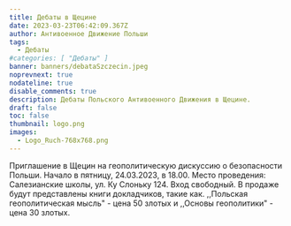 ```yaml
---
title: Дебаты в Щецине
date: 2023-03-23T06:42:09.367Z
author: Антивоенное Движение Польши
tags:
  - Дебаты
#categories: [ "Дебаты" ]
banner: banners/debataSzczecin.jpeg
noprevnext: true
nodateline: true
disable_comments: true
description: Дебаты Польского Антивоенного Движения в Щецине.
draft: false
toc: false
thumbnail: logo.png
images:
  - Logo_Ruch-768x768.png
---
```


Приглашение в Щецин на геополитическую дискуссию о безопасности Польши. Начало в пятницу, 24.03.2023, в 18.00. Место проведения: Салезианские школы, ул. Ку Слоньку 124. Вход свободный. В продаже будут представлены книги докладчиков, такие как. ,,Польская геополитическая мысль" - цена 50 злотых и ,,Основы геополитики" - цена 30 злотых.
